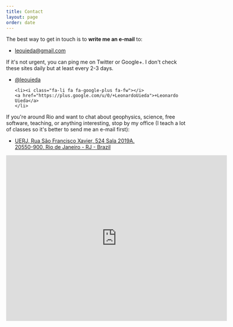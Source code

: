 ```yaml
---
title: Contact
layout: page
order: date
---
```


<div class="row">

<div class="col-md-6">

The best way to get in touch is to <strong>write me an e-mail</strong> to:

<ul class="fa-ul contact">
    <li><i class="fa-li fa fa-envelope fa-fw"></i>
    <a href="mailto:leouieda@gmail.com">leouieda@gmail.com</a>
    </li>
</ul>

If it's not urgent, you can ping me on Twitter or Google+. I don't check these
sites daily but at least every 2-3 days.

<ul class="fa-ul contact">
    <li><i class="fa-li fa fa-twitter fa-fw"></i>
    <a href="https://twitter.com/leouieda">@leouieda</a>
    </li>

    <li><i class="fa-li fa fa-google-plus fa-fw"></i>
    <a href="https://plus.google.com/u/0/+LeonardoUieda">+Leonardo Uieda</a>
    </li>
</ul>

If you're around Rio and want to chat about geophysics, science, free software,
teaching, or anything interesting, stop by my office
(I teach a lot  of classes so it's better to send me an e-mail first):

<ul class="fa-ul contact">
    <li><i class="fa-li fa fa-map-marker fa-fw"></i>
    <a href="https://goo.gl/maps/7jGIq">
    UERJ, Rua São Francisco Xavier, 524 Sala 2019A.
    </br>
    20550-900, Rio de Janeiro - RJ - Brazil</a>
    </li>
</ul>


</div>
<div class="col-md-6">

<div class="embed-responsive embed-responsive-16by9">
<iframe
src="https://www.google.com/maps/embed?pb=!1m14!1m8!1m3!1d1837.531151941925!2d-43.2356347!3d-22.9110727!3m2!1i1024!2i768!4f13.1!3m3!1m2!1s0x997e641dccbf6d%3A0x7ca835256cb07a9d!2sR.+S%C3%A3o+Francisco+Xavier%2C+524+-+Maracan%C3%A3%2C+Rio+de+Janeiro+-+RJ!5e0!3m2!1sen!2sbr!4v1457447315288"
width="600" height="450" frameborder="0" style="border:0"
allowfullscreen></iframe>
</div>

</div>

</div>
